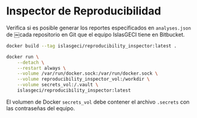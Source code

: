 # Inspector de Reproducibilidad

Verifica si es posible generar los reportes especificados en `analyses.json` de
￼cada repositorio en Git que el equipo IslasGECI tiene en Bitbucket.

```bash
docker build --tag islasgeci/reproducibility_inspector:latest .
```

```bash
docker run \
    --detach \
    --restart always \
    --volume /var/run/docker.sock:/var/run/docker.sock \
    --volume reproducibility_inspector_vol:/workdir \
    --volume secrets_vol:/.vault \
    islasgeci/reproducibility_inspector:latest
```

El volumen de Docker `secrets_vol` debe contener el archivo `.secrets` con las
contraseñas del equipo.
